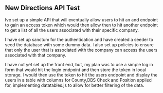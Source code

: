 ## New Directions API Test

Ive set up a simple API that will eventually allow users to hit an and endpoint to gain an access token which would then allow then
to hit another endpoint to get a list of all the users associated with their specific company.

I have set up sanctum for the authentication and have created a seeder to seed the database with some dummy data.
I also set up policies to ensure that only the user that is associated with the company can access the users associated with that company.

I have not yet set up the front end, but, my plan was to use a simple log in form that would hit the login endpoint and then store the token in local storage.
I would then use the token to hit the users endpoint and display the users in a table with columns for County,DBS Check and Position applied for, implementing datatables.js to allow for better filtering of the data.

